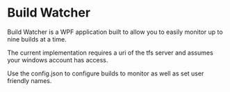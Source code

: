 # Build Watcher

Build Watcher is a WPF application built to allow you to easily monitor up to nine builds at a time.  

The current implementation requires a uri of the tfs server and assumes your windows account has access.  

Use the config.json to configure builds to monitor as well as set user friendly names.
